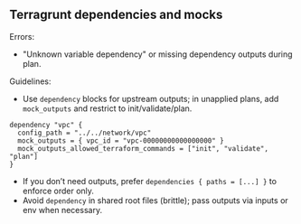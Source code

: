 ## Terragrunt dependencies and mocks

Errors:
- "Unknown variable dependency" or missing dependency outputs during plan.

Guidelines:
- Use `dependency` blocks for upstream outputs; in unapplied plans, add `mock_outputs` and restrict to init/validate/plan.
```hcl
dependency "vpc" {
  config_path = "../../network/vpc"
  mock_outputs = { vpc_id = "vpc-00000000000000000" }
  mock_outputs_allowed_terraform_commands = ["init", "validate", "plan"]
}
```
- If you don’t need outputs, prefer `dependencies { paths = [...] }` to enforce order only.
- Avoid `dependency` in shared root files (brittle); pass outputs via inputs or env when necessary.
